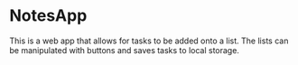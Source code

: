 # NotesApp
This is a web app that allows for tasks to be added onto a list. The lists can be manipulated with buttons and saves tasks to local storage.
